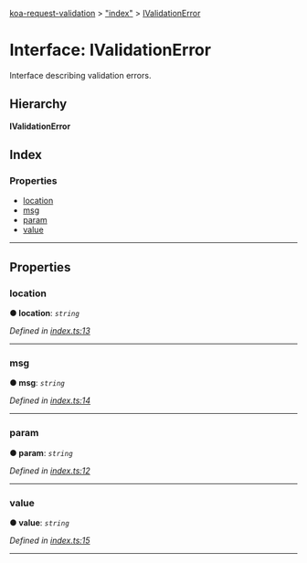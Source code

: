 [koa-request-validation](../README.md) > ["index"](../modules/_index_.md) > [IValidationError](../interfaces/_index_.ivalidationerror.md)

# Interface: IValidationError

Interface describing validation errors.

## Hierarchy

**IValidationError**

## Index

### Properties

* [location](_index_.ivalidationerror.md#location)
* [msg](_index_.ivalidationerror.md#msg)
* [param](_index_.ivalidationerror.md#param)
* [value](_index_.ivalidationerror.md#value)

---

## Properties

<a id="location"></a>

###  location

**● location**: *`string`*

*Defined in [index.ts:13](https://github.com/ppeerttu/koa-request-validation/blob/a5664aa/src/index.ts#L13)*

___
<a id="msg"></a>

###  msg

**● msg**: *`string`*

*Defined in [index.ts:14](https://github.com/ppeerttu/koa-request-validation/blob/a5664aa/src/index.ts#L14)*

___
<a id="param"></a>

###  param

**● param**: *`string`*

*Defined in [index.ts:12](https://github.com/ppeerttu/koa-request-validation/blob/a5664aa/src/index.ts#L12)*

___
<a id="value"></a>

###  value

**● value**: *`string`*

*Defined in [index.ts:15](https://github.com/ppeerttu/koa-request-validation/blob/a5664aa/src/index.ts#L15)*

___

